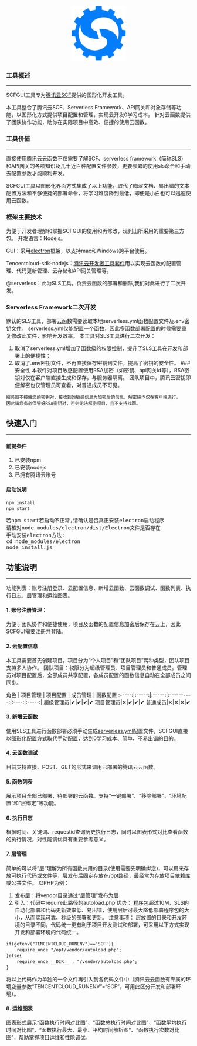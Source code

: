 <div align=center><img src="https://github.com/simplescf/scfgui/raw/main/html/img/logotop.png" width="150" height="150" /></div>

### 工具概述
-------
SCFGUI工具专为[腾讯云SCF](https://cloud.tencent.com/product/scf)提供的图形化开发工具。

本工具整合了腾讯云SCF、Serverless Framework、API网关和对象存储等功能，以图形化方式提供项目配置和管理，实现云开发0学习成本。
针对云函数提供了团队协作功能，助你在实际项目中高效、便捷的使用云函数。
### 工具价值
-------
直接使用腾讯云云函数不仅需要了解SCF、serverless framework（简称SLS）和API网关的各项知识及几十近百种配置文件参数，更要频繁的使用sls命令和手动去配置参数才能顺利开发。

SCFGUI工具以图形化界面方式集成了以上功能，取代了晦涩文档、易出错的文本配置方法和不够便捷的部署命令，将学习难度降到最低，即便是小白也可以迅速使用云函数。
### 框架主要技术
为便于开发者理解和掌握SCFGUI的使用和再修改，现列出所采用的重要第三方包。
开发语言：Nodejs。

GUI：采用[electron](https://www.electronjs.org/)框架，以支持mac和Windows跨平台使用。

Tencentcloud-sdk-nodejs：[腾讯云开发者工具套件](https://cloud.tencent.com/document/sdk/Node.js)用以实现云函数的配置管理、代码更新管理、云存储和API网关管理等。

@serverless：此为SLS工具，负责云函数的部署和删除,我们对此进行了二次开发。

### Serverless Framework二次开发
默认的SLS工具，部署云函数需要读取本地serverless.yml函数配置文件及.env密钥文件。
serverless.yml仅能配置一个函数，因此多函数部署配置的时候需要重复修改此文件，影响开发效率。
本工具对SLS工具进行二次开发：
1. 取消了serverless.yml增加了函数级的权限控制，提升了SLS工具在开发和部署上的便捷性；
2. 取消了.env密钥文件，不再直接保存密钥到文件，提高了密钥的安全性。
###安全性
本软件对项目敏感配置使用RSA加密（如密钥、api网关id等），RSA密钥对仅在客户端直接生成和保存，与服务器隔离。
团队项目中，腾讯云密钥即便解密也仅管理员可查看，对普通成员不可见。
```
服务器不接触您的密钥对，接收到的敏感信息为加密后的信息，解密操作仅在客户端进行。
因此请您务必保管好RSA密钥对，否则无法解密项目，且不支持找回。
```

## 快速入门
-------
#### 前提条件
1. 已安装npm
2. 已安装nodejs
3. 已拥有腾讯云账号

####  启动说明
```
npm install
npm start
```
<pre>
若npm start若启动不正常,请确认是否真正安装electron启动程序
请核对node_modules/electron/dist/Electron文件是否存在
手动安装electron方法:
cd node_modules/electron
node install.js
</pre>

## 功能说明
-------
功能列表：账号注册登录、云配置信息、新增云函数、云函数调试、函数列表、执行日志、层管理和运维图表。
#### 1. 账号注册管理：
为便于团队协作和便捷使用，项目及函数的配置信息加密后保存在云上，因此SCFGUI需要注册并登陆。
#### 2. 云配置信息
本工具需要首先创建项目，项目分为“个人项目”和“团队项目”两种类型，团队项目支持多人协作。
团队项目：权限分为超级管理员、项目管理员和普通成员。管理员对项目配置后，全部成员共享配置，各成员配置的函数信息自动在全部成员之间同步。

角色 | 项目管理 | 项目配置 | 成员管理 | 函数配置
:-----:|:-----:|:-----:|:----------:|:----:|:-----:|
超级管理员|✔︎|✔︎|✔︎|✔︎
项目管理员|✕|✔︎|✔︎|✔︎
普通成员|✕|✕|✕|✔︎

#### 3. 新增云函数
使用SLS工具进行函数部署必须手动生成[serverless.yml](https://github.com/serverless-components/tencent-scf/blob/master/docs/configure.md)配置文件，SCFGUI直接以图形化配置方式取代手动配置，达到0学习成本、简单、不易出错的目的。
#### 4. 云函数调试
目前支持直接、POST、GET的形式来调用已部署的腾讯云云函数。
#### 5. 函数列表
展示项目全部已部署、待部署的云函数。支持“一键部署”、“移除部署”、“环境配置”和”层绑定“等功能。
#### 6. 执行日志
根据时间、关键词、requestid查询历史执行日志，同时以图表形式对比查看函数的执行情况，对性能调优具有重要参考意义。
#### 7. 层管理
简单的可以将”层“理解为所有函数共用的目录(使用需要先明确绑定)，可以用来存放可执行代码或文件等，层发布后固定存放在/opt路径，最经常为存放项目依赖库或公共文件。
以PHP为例：
1. 发布层：将vendor目录通过“层管理”发布为层
2. 引入：代码中require此路径的autoload.php
优势：
程序包超过10M，SLS的自动化部署和代码更新效率低、易出错，使用层后可最大降低部署程序包的大小，从而实现可靠、秒级的部署和更新。
注意事项：
层放置的目录和开发环境的目录不同，代码统一更有利于项目开发测试和部署，可采用以下方式实现开发和部署环境的代码统一。

```
if(getenv("TENCENTCLOUD_RUNENV")=='SCF'){
    require_once "/opt/vendor/autoload.php";
}else{
    require_once __DIR__ . "/vendor/autoload.php";
}
```
将以上代码作为单独的一个文件再引入到各代码文件中（腾讯云云函数有专属的环境变量参数“TENCENTCLOUD_RUNENV”=“SCF”，可用此区分开发和部署环境）。

#### 8. 运维图表
图表形式展示“函数执行时间对比图”、“函数总执行时间对比图”、“函数平均执行时间对比图”、“函数执行最大、最小、平均时间解析图”、“函数执行次数对比图”，帮助掌握项目运维和性能调优。
